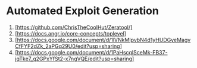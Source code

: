 # Automated Exploit Generation

1. [https://github.com/ChrisTheCoolHut/Zeratool/]
2. [https://docs.angr.io/core-concepts/toplevel]
3. [https://docs.google.com/document/d/1lVNkMIpvbN4d1yHUDGyeMagvCfFYF2dZk_2aPGq29U0/edit?usp=sharing]
4. [https://docs.google.com/document/d/1PaHscqISceMk-FB37-jqTke7_q2GPxYfSt2-x7ngVQE/edit?usp=sharing]
